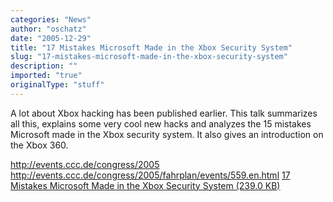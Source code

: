```yaml
---
categories: "News"
author: "oschatz"
date: "2005-12-29"
title: "17 Mistakes Microsoft Made in the Xbox Security System"
slug: "17-mistakes-microsoft-made-in-the-xbox-security-system"
description: ""
imported: "true"
originalType: "stuff"
---
```



A lot about Xbox hacking has been published earlier. This talk summarizes all this, explains some very cool new hacks and analyzes the 15 mistakes Microsoft made in the Xbox security system. It also gives an introduction on the Xbox 360.

<http://events.ccc.de/congress/2005>
<http://events.ccc.de/congress/2005/fahrplan/events/559.en.html>
[17 Mistakes Microsoft Made in the Xbox Security System (239.0 KB)](http://events.ccc.de/congress/2005/fahrplan/attachments/591-paper_xbox.pdf)